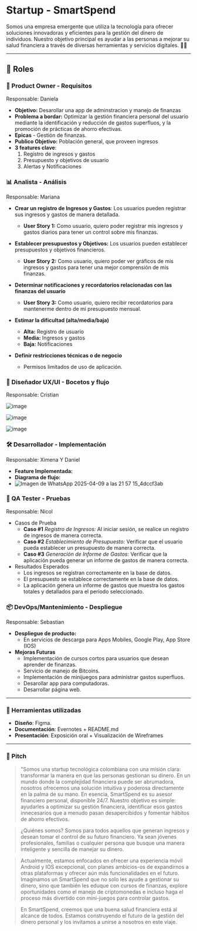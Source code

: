 # Startup - SmartSpend

Somos una empresa emergente que utiliza la tecnología para ofrecer soluciones innovadoras y eficientes para la gestión del dinero de individuos. Nuestro objetivo principal es ayudar a las personas a mejorar su salud financiera a través de diversas herramientas y servicios digitales. 🚀✨

---

## 🔀 Roles

### 👥 Product Owner - Requisitos
Responsable: Daniela

- **Objetivo:** Desarollar una app de adminstracion y manejo de finanzas
- **Problema a bordar:** Optimizar la gestión financiera personal del usuario mediante la identificación y reducción de gastos superfluos, y la promoción de prácticas de ahorro efectivas.
- **Epicas**
		- Gestión de finanzas. 
- **Publico Objetivo:** Población general, que proveen ingresos
- **3 features clave**:
  1. Registro de ingresos y gastos
  2. Presupuesto y objetivos de usuario
  3. Alertas y Notificaciones

### 📊 Analista - Análisis
Responsable: Mariana

- **Crear un registro de Ingresos y Gastos**: Los usuarios pueden registrar sus ingresos y gastos de manera detallada.
	- **User Story 1:** Como usuario, quiero poder registrar mis ingresos y gastos diarios para tener un control sobre mis finanzas.

- **Establecer presupuestos y Objetivos:** Los usuarios pueden establecer presupuestos y objetivos financieros.
	- **User Story 2:** Como usuario, quiero poder ver gráficos de mis ingresos y gastos para tener una mejor comprensión de mis finanzas.

- **Determinar notificaciones y recordatorios relacionadas con las finanzas del usuario**
	- **User Story 3:** Como usuario, quiero recibir recordatorios para mantenerme dentro de mi presupuesto mensual.

- **Estimar la dificultad (alta/media/baja)**
	- **Alta:** Registro de usuario
	- **Media:** Ingresos y gastos
	- **Baja:** Notificaciones
- **Definir restricciones técnicas o de negocio**
	- Permisos limitados de uso de aplicación.


### 🎨 Diseñador UX/UI - Bocetos y flujo
Responsable: Cristian

![image](https://github.com/user-attachments/assets/c894c685-50d7-480e-9fb7-a8f8a9cd9d41)

![image](https://github.com/user-attachments/assets/5e79ef6d-a896-4875-96bd-32c82e235aa5)

![image](https://github.com/user-attachments/assets/01157e39-ccdf-438a-b9f6-1ec32e1ded13)

### 🛠️ Desarrollador - Implementación
Responsable: Ximena Y Daniel 

- **Feature Implementada:**
- **Diagrama de flujo:**
- ![Imagen de WhatsApp 2025-04-09 a las 21 57 15_4dccf3ab](https://github.com/user-attachments/assets/598d1873-de92-44cf-b191-333084b1dd01)


### 🔧 QA Tester - Pruebas
Responsable: Nicol

- Casos de Prueba
	- **Caso #1** *Registro de Ingresos:* Al iniciar sesión, se realice un registro de ingresos de manera correcta.
	- **Caso #2** *Establecimiento de Presupuesto:* Verificar que el usuario pueda establecer un presupuesto de manera correcta.
	- **Caso #3** *Generación de Informe de Gastos:* Verificar que la aplicación pueda generar un informe de gastos de manera correcta.
- Resultados Esperados
	- Los ingresos se registran correctamente en la base de datos.
	- El presupuesto se establece correctamente en la base de datos.
	- La aplicación genera un informe de gastos que muestra los gastos totales y detallados para el período seleccionado.

### 📦 DevOps/Mantenimiento - Despliegue
Responsable: Sebastian

- **Despliegue de producto:**
  - En servicios de descarga para Apps Mobiles, Google Play, App Store (IOS)
- **Mejoras Futuras**
  - Implementación de cursos cortos para usuarios que desean aprender de finanzas.
  - Servicio de manejo de Bitcoins.
  - Implementación de minijuegos para administrar gastos superfluos.
  - Desarollar app para computadoras.
  - Desarrollar página web.

--- 

### 📅 Herramientas utilizadas
- **Diseño**: Figma.
- **Documentación**: Evernotes + README.md
- **Presentación**: Exposición oral + Visualización de Wireframes

--- 

### 💬 Pitch
> "Somos una startup tecnológica colombiana con una misión clara: transformar la manera en que las personas gestionan su dinero. En un mundo donde la complejidad financiera puede ser abrumadora, nosotros ofrecemos una solución intuitiva y poderosa directamente en la palma de su mano. En esencia, SmartSpend es su asesor financiero personal, disponible 24/7. Nuestro objetivo es simple: ayudarles a optimizar su gestión financiera, identificar esos gastos innecesarios que a menudo pasan desapercibidos y fomentar hábitos de ahorro efectivos.

> ¿Quiénes somos? Somos para todos aquellos que generan ingresos y desean tomar el control de su futuro financiero. Ya sean jóvenes profesionales, familias o cualquier persona que busque una manera inteligente y sencilla de manejar su dinero.

> Actualmente, estamos enfocados en ofrecer una experiencia móvil Android y IOS excepcional, con planes ambicios-os de expandirnos a otras plataformas y ofrecer aún más funcionalidades en el futuro. Imaginamos un SmartSpend que no solo les ayude a gestionar su dinero, sino que también les eduque con cursos de finanzas, explore oportunidades como el manejo de criptomonedas e incluso haga el proceso más divertido con mini-juegos para controlar gastos.

> En SmartSpend, creemos que una buena salud financiera está al alcance de todos. Estamos construyendo el futuro de la gestión del dinero personal y los invitamos a unirse a nosotros en este viaje.



